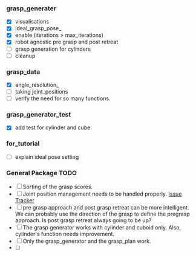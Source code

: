 ### grasp_generater
* [x] visualisations
* [x] ideal_grasp_pose_
* [x] enable (iterations > max_iterations)
* [x] robot agnostic pre grasp and post retreat
* [ ] grasp generation for cylinders
* [ ] cleanup

### grasp_data
* [x] angle_resolution_
* [ ] taking joint_positions
* [ ] verify the need for so many functions

### grasp_generator_test
* [x] add test for cylinder and cube

### for_tutorial
* [ ] explain ideal pose setting


### General Package TODO
* [ ] Sorting of the grasp scores.
* [ ] Joint position management needs to be handled properly. [Issue Tracker](https://github.com/davetcoleman/moveit_grasps/issues/7)
* [ ] pre grasp approach and post grasp retreat can be more intelligent. We can probably use the direction of the grasp to define the pregrasp approach. Is post grasp retreat always going to be up?
* [ ] The grasp generator works with cylinder and cuboid only. Also, cylinder's function needs improvement.
* [ ] Only the grasp_generator and the grasp_plan work.
* [ ] 
